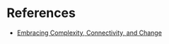 # References

- [Embracing Complexity, Connectivity, and Change](https://www.youtube.com/watch?v=F310ieRmd3U)
